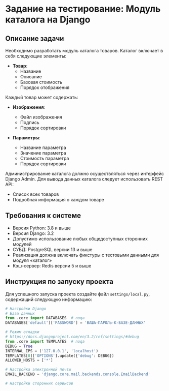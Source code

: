 # Задание на тестирование: Модуль каталога на Django

## Описание задачи

Необходимо разработать модуль каталога товаров. Каталог включает в себя следующие элементы:

- **Товар**:
  - Название
  - Описание
  - Базовая стоимость
  - Порядок отображения

Каждый товар может содержать:

- **Изображения**:
  - Файл изображения
  - Подпись
  - Порядок сортировки

- **Параметры**:
  - Название параметра
  - Значение параметра
  - Стоимость параметра
  - Порядок сортировки

Администрирование каталога должно осуществляться через интерфейс Django Admin. Для вывода данных каталога следует использовать REST API:

- Список всех товаров
- Подробная информация о каждом товаре

## Требования к системе

- Версия Python: 3.8 и выше
- Версия Django: 3.2
- Допустимо использование любых общедоступных сторонних модулей
- СУБД: PostgreSQL версии 13 и выше
- Реализация должна включать фикстуры с тестовыми данными для модуля «каталог»
- Кэш-сервер: Redis версии 5 и выше

## Инструкция по запуску проекта

Для успешного запуска проекта создайте файл `settings/local.py`, содержащий следующую информацию:

```python
# Настройки Django
# База данных
from .core import DATABASES  # noqa
DATABASES['default']['PASSWORD'] = 'ВАША-ПАРОЛЬ-К-БАЗЕ-ДАННЫХ'

# Режим отладки
# https://docs.djangoproject.com/en/3.2/ref/settings/#debug
from .core import TEMPLATES  # noqa
DEBUG = True
INTERNAL_IPS = ('127.0.0.1', 'localhost')
TEMPLATES[0]['OPTIONS'].update({'debug': DEBUG})
ALLOWED_HOSTS = ['*']

# Настройка электронной почты
EMAIL_BACKEND = 'django.core.mail.backends.console.EmailBackend'

# Настройки сторонних сервисов